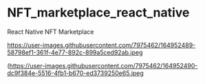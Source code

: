 # NFT_marketplace_react_native
React Native NFT Marketplace


https://user-images.githubusercontent.com/7975462/164952489-58798ef1-361f-4e77-892c-899a5ced92ab.jpeg



(https://user-images.githubusercontent.com/7975462/164952490-dc9f384e-5516-4fb1-b670-ed3739250e65.jpeg
